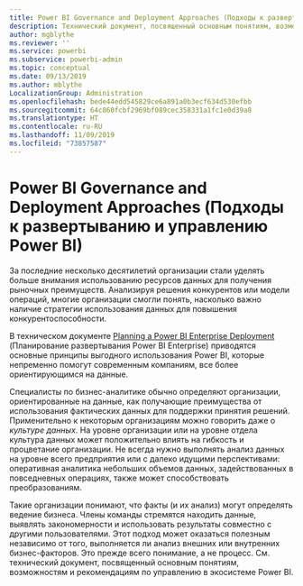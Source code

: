 ```yaml
---
title: Power BI Governance and Deployment Approaches (Подходы к развертыванию и управлению Power BI)
description: Технический документ, посвященный основным понятиям, возможностям и рекомендациям по управлению в экосистеме Power BI.
author: mgblythe
ms.reviewer: ''
ms.service: powerbi
ms.subservice: powerbi-admin
ms.topic: conceptual
ms.date: 09/13/2019
ms.author: mblythe
LocalizationGroup: Administration
ms.openlocfilehash: bede44edd545829ce6a891a0b3ecf634d530efbb
ms.sourcegitcommit: 64c860fcbf2969bf089cec358331a1fc1e0d39a8
ms.translationtype: HT
ms.contentlocale: ru-RU
ms.lasthandoff: 11/09/2019
ms.locfileid: "73857587"
---
```

# <a name="governance-and-deployment-approaches"></a>Power BI Governance and Deployment Approaches (Подходы к развертыванию и управлению Power BI)

За последние несколько десятилетий организации стали уделять больше внимания использованию ресурсов данных для получения рыночных преимуществ. Анализируя решения конкурентов или модели операций, многие организации смогли понять, насколько важно наличие стратегии использования данных для повышения конкурентоспособности.  

В техническом документе [Planning a Power BI Enterprise Deployment](https://go.microsoft.com/fwlink/?linkid=2057861) (Планирование развертывания Power BI Enterprise) приводятся основные принципы выгодного использования Power BI, которые непременно помогут современным компаниям, все более ориентирующимся на данные.

Специалисты по бизнес-аналитике обычно определяют организации, ориентированные на данные, как получающие преимущества от использования фактических данных для поддержки принятия решений.  Применительно к некоторым организациям можно говорить даже о *культуре данных*. На уровне организации или на уровне отдела культура данных может положительно влиять на гибкость и процветание организации.  Не всегда нужно выполнять анализ данных на уровне всего предприятия или с далеко идущими перспективами: оперативная аналитика небольших объемов данных, задействованных в повседневных операциях, также может способствовать преобразованиям.

Такие организации понимают, что факты (и их анализ) могут определять ведение бизнеса. Члены команды стремятся находить данные, выявлять закономерности и использовать результаты совместно с другими пользователями. Этот подход может оказаться полезным независимо от того, выполняется ли анализ внешних или внутренних бизнес-факторов. Это прежде всего понимание, а не процесс. См. технический документ, посвященный основным понятиям, возможностям и рекомендациям по управлению в экосистеме Power BI.